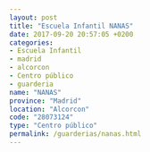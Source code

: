 ```yaml
---
layout: post
title: "Escuela Infantil NANAS"
date: 2017-09-20 20:57:05 +0200
categories:
- Escuela Infantil
- madrid
- alcorcon
- Centro público
- guarderia
name: "NANAS"
province: "Madrid"
location: "Alcorcon"
code: "28073124"
type: "Centro público"
permalink: /guarderias/nanas.html
---
```

